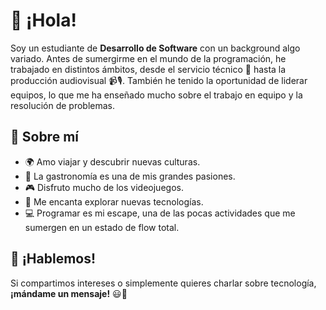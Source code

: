 # 👋 ¡Hola!  

Soy un estudiante de **Desarrollo de Software** con un background algo variado. Antes de sumergirme en el mundo de la programación, he trabajado en distintos ámbitos, desde el servicio técnico 🔧 hasta la producción audiovisual 📹🎙️. También he tenido la oportunidad de liderar equipos, lo que me ha enseñado mucho sobre el trabajo en equipo y la resolución de problemas.  

## 🚀 Sobre mí  
- 🌍 Amo viajar y descubrir nuevas culturas.  
- 🍣 La gastronomía es una de mis grandes pasiones.  
- 🎮 Disfruto mucho de los videojuegos.  
- 🚀 Me encanta explorar nuevas tecnologías.  
- 💻 Programar es mi escape, una de las pocas actividades que me sumergen en un estado de flow total.  

## 📩 ¡Hablemos!  
Si compartimos intereses o simplemente quieres charlar sobre tecnología, **¡mándame un mensaje!** 😃🚀  

